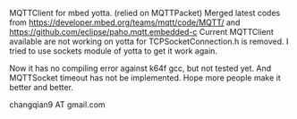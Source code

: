 MQTTClient for mbed yotta. (relied on MQTTPacket)
Merged latest codes from https://developer.mbed.org/teams/mqtt/code/MQTT/ and https://github.com/eclipse/paho.mqtt.embedded-c
Current MQTTClient available are not working on yotta for TCPSocketConnection.h is removed. I tried to use sockets module of yotta to get it work again.

Now it has no compiling error against k64f gcc, but not tested yet. And MQTTSocket timeout has not be implemented.
Hope more people make it better and better.

changqian9 AT gmail.com
